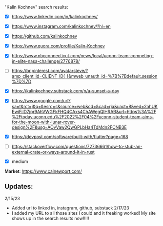 "Kalin Kochnev" search results:
- [x] https://www.linkedin.com/in/kalinkochnev/
- [x] https://www.instagram.com/kalinkochnev/?hl=en
- [x] https://github.com/kalinkochnev
- [x] https://www.quora.com/profile/Kalin-Kochnev
- [x] https://www.nbcconnecticut.com/news/local/uconn-team-competing-in-elite-nasa-challenge/2776878/
- [ ] https://br.pinterest.com/avatarsteve/?amp_client_id=CLIENT_ID(_)&mweb_unauth_id=%7B%7Bdefault.session%7D%7D
- [x] https://kalinkochnev.substack.com/p/a-sunset-a-day
- [x] https://www.google.com/url?sa=t&rct=j&q=&esrc=s&source=web&cd=&cad=rja&uact=8&ved=2ahUKEwiFiID7jpr9AhVWGFkFHQ4CAxs4ChAWegQIHRAB&url=https%3A%2F%2Ftoday.uconn.edu%2F2022%2F04%2Fuconn-student-team-aims-for-the-moon-with-lunar-rover-design%2F&usg=AOvVaw2QwGPLbHa4TdMdn2FCNB3E
- [x] https://devpost.com/software/built-with/flutter?page=168
- [ ] https://stackoverflow.com/questions/72736661/how-to-stub-an-external-crate-or-ways-around-it-in-rust
- [x] medium



**Market**:
https://www.calnewport.com/

## Updates:
2/15/23
- Added url to linked in, instagram, github, substack
2/17/23
- I added my URL to all those sites I could and it freaking worked! My site shows up in the search results now!!!!!


